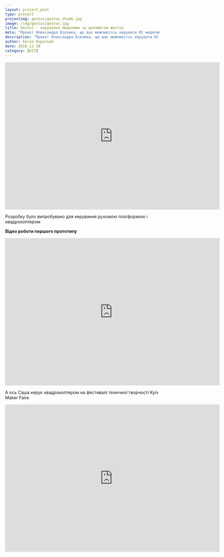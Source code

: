 ```yaml
---
layout: project_post
type: project
projectimg: gestus/gestus_thumb.jpg
image: /img/gestus/gestus.jpg
title: Gestus - керування моделями за допомогою жестів
meta: "Проект Олександра Бівзюка, що дає можливітсь керувати RC моделями за допомогою жестів"
description: "Проект Олександра Бівзюка, що дає можливітсь керувати RC моделями за допомогою жестів"
author: Євген Короткий
date: 2018-12-30
category: [DIY]
---
```


<iframe src="https://www.youtube.com/embed/GbsCBp879Pw" width="700" height="480" frameborder="0" allowfullscreen=""> </iframe>

Розробку було випробувано для керування рухомою платформою і квадрокоптером


**Відео роботи першого прототипу**

<iframe src="https://www.youtube.com/embed/TNnZlPI6nLk" width="700" height="480" frameborder="0" allowfullscreen=""> </iframe>

А ось Саша керує квадрокоптером на фестивалі технічної творчості Kyiv Maker Faire

<iframe src="https://www.youtube.com/embed/yxwh5NWTEy0" width="700" height="480" frameborder="0" allowfullscreen=""> </iframe>

